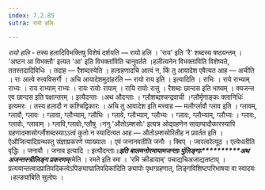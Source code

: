 ```yaml
---
index: 7.2.85
sutra: रायो हलि

---
```

_रायो हलि_ - तस्य हलादिविभक्तिषु विशेषं दर्शयति — रायो हलि । 'राय' इति 'रै' शब्दस्य षष्ठयन्तम् । 'अष्टन आ विभक्तौ' इत्यत 'आ' इति विभक्ता॑विति चानुवर्तते ।हलीत्यनेन विभक्ताविति विशेष्यते, ततस्तदादिविधिः । तदाह — रैशब्दस्येति । हल्ग्रहणादचि आत्वं न, किं तु आयादेश एवैत्यत आह — अचीति । राः आत्वे रुत्वविसर्गौ । अचि आयादेशमुदांहरंति — रायो राय इति । इत्यादिति । राभिः । राये राभ्याम् राभ्यः । राय राभ्याम् राभ्यः । रायः रायोः रायाम् । रायि रायोः रासु । रैशब्दः छान्दस इति भाष्यम् । क्यजन्त एव छान्दस इति पक्षान्तरम् । इत्यैदन्ताः ।अथ औदन्ताः । ग्लौशब्दश्चन्द्रवाची ।ग्लौर्मृगाङ्कः क्लानिधिः॑ इत्यमरः । तस्य हलादौ न कश्चिद्विकारः । अचि तु आवादेश इति मत्त्वाह — मलौर्ग्लावौ ग्लाव इति । ग्लावम्, ग्लावौ, ग्लावः । ग्लावा, ग्लौभ्याम्, ग्लौभिः । ग्लावे, ग्लौभ्याम्, ग्लौभ्यः । ग्लावः, ग्लौभ्याम्, ग्लौभ्यः । ग्लावः, ग्लावोः, ग्लावाम् । ग्लावि,ग्लावोः,ग्लौषु ।ननु 'औतोऽम्शसोः' इत्यत्र ओद्ग्रहणेन सावण्र्यादौकारस्यापि ग्रहणादम्शसोर्ग्लौशब्दस्याऽऽत्वं कुतो न स्यादित्यत आह — औतोऽम्शसोरितीह न प्रवर्तत इति । ऐऔजित्यादिग्रन्थस्तु संज्ञाप्रकरणे व्याख्यातः । एवं जनानवतीति जनौः । क्विप् । ज्वरत्वरेत्यूठ । एत्येधतीति वृद्धिः । जनावौ । जनाव इत्यादि । इत्यौदन्ताः॥*****इति बालमनोरमायामजन्ताः पुंलिङ्गाः**********अथ अजन्तस्त्रीलिङ्ग प्रकरणम्*****रमेति । रमते इति रमा । 'रमि क्रीडायाम्' पचाद्यचिअजाद्यतष्टाप् । प्रत्ययान्तत्वादप्रातिपदिकत्वेऽपिङ्याप्प्रातिपदिका॑दिति ङ्यापोः पृथग्ग्रहणात्, लिङ्गविशिष्टपरिभाषया वा स्वादयः ।हल्ङ्या॑बिति सुलोपः ।	